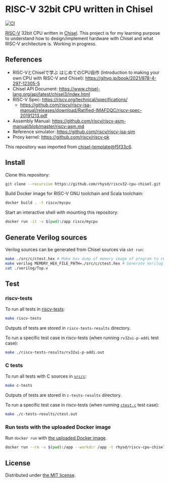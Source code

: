 RISC-V 32bit CPU written in Chisel
==================================
[![CI][ci-badge]][ci]

[RISC-V][riscv] 32bit CPU written in [Chisel][chisel]. This project is for my learning purpose to understand how to design/implement
hardware with Chisel and what RISC-V architecture is. Working in progress.

## References

- RISC-VとChiselで学ぶ はじめてのCPU自作 (Introduction to making your own CPU with RISC-V and Chisel): https://gihyo.jp/book/2021/978-4-297-12305-5
- Chisel API Document: https://www.chisel-lang.org/api/latest/chisel3/index.html
- RISC-V Spec: https://riscv.org/technical/specifications/
  - https://github.com/riscv/riscv-isa-manual/releases/download/Ratified-IMAFDQC/riscv-spec-20191213.pdf
- Assembly Manual: https://github.com/riscv/riscv-asm-manual/blob/master/riscv-asm.md
- Reference simulator: https://github.com/riscv/riscv-isa-sim
- Proxy kernel: https://github.com/riscv/riscv-pk

This repository was imported from [chisel-template@f5f33c6](https://github.com/freechipsproject/chisel-template/tree/f5f33c69f04a64531cbdb31581e09b95583fba91).

## Install

Clone this repository:

```sh
git clone --recursive https://github.com/rhysd/riscv32-cpu-chisel.git
```

Build Docker image for RISC-V GNU toolchain and Scala toolchain:

```sh
docker build . -t riscv/mycpu
```

Start an interactive shell with mounting this repository:

```sh
docker run -it -v $(pwd):/app riscv/mycpu
```

## Generate Verilog sources

Verilog sources can be generated from Chisel sources via `sbt run`:

```sh
make ./src/c/ctest.hex # Make hex dump of memory image of program to run
make verilog MEMORY_HEX_FILE_PATH=./src/c/ctest.hex # Generate Verilog sources
cat ./verilog/Top.v
```

## Test

### riscv-tests

To run all tests in [riscv-tests](https://github.com/riscv/riscv-tests):

```sh
make riscv-tests
```

Outputs of tests are stored in `riscv-tests-results` directory.

To run a specific test case in riscv-tests (when running `rv32ui-p-addi` test case):

```sh
make ./riscv-tests-results/rv32ui-p-addi.out
```

### C tests

To run all tests with C sources in [`src/c`](./src/c/):

```sh
make c-tests
```

Outputs of tests are stored in `c-tests-results` directory.

To run a specific test case in riscv-tests (when running [`ctest.c`](./src/c/ctest.c) test case):

```sh
make ./c-tests-results/ctest.out
```

### Run tests with the uploaded Docker image

Run `docker run` with [the uploaded Docker image][docker].

```sh
docker run --rm -v $(pwd):/app --workdir /app -t rhysd/riscv-cpu-chisel:latest make riscv-tests
```

## License

Distributed under [the MIT license](./LICENSE.txt).

[ci-badge]: https://github.com/rhysd/riscv32-cpu-chisel/actions/workflows/ci.yaml/badge.svg
[ci]: https://github.com/rhysd/riscv32-cpu-chisel/actions/workflows/ci.yaml
[riscv]: https://riscv.org/
[chisel]: https://www.chisel-lang.org/
[docker]: https://hub.docker.com/repository/docker/rhysd/riscv-cpu-chisel
